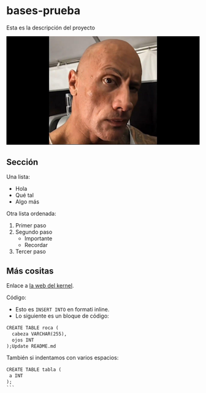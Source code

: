  # bases-prueba
 Esta es la descripción del proyecto

 ![La mejor imagen de Linux](therock.jpg)
 ## Sección
 Una lista:
 - Hola
 - Qué tal
 - Algo más

Otra lista ordenada:
1. Primer paso
2. Segundo paso
   - Importante
   - Recordar
3. Tercer paso 

## Más cositas
Enlace a [la web del kernel](https://kernel.org).

Código:

- Esto es `INSERT INTO` en formati inline.
- Lo siguiente es un bloque de código:

```
CREATE TABLE roca (
  cabeza VARCHAR(255),
  ojos INT
);Update README.md
```

También si indentamos con varios espacios:
  
    CREATE TABLE tabla (
     a INT 
    );
    ```
  
